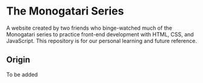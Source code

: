 # The Monogatari Series
A website created by two friends who binge-watched much of the Monogatari series to practice front-end development with HTML, CSS, and JavaScript. This repository is for our personal learning and future reference.

## Origin
To be added
